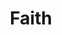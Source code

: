 ---
title: Faith
override:tags: [ 'category' ]
description: Thoughts about the Gospel of Jesus Christ and how its principles interconnect with the sciences and daily life
layout: collection
pagination:
    data: collections.faith.en
    size: 5
    reverse: true
    alias: paginatedPosts
---